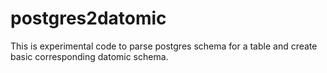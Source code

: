 postgres2datomic
================

This is experimental code to parse postgres schema for a table and create basic corresponding datomic schema.
